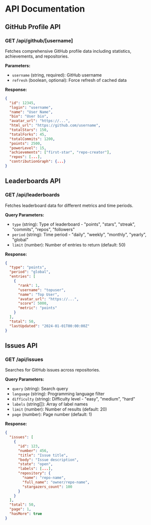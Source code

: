# API Documentation

## GitHub Profile API

### GET /api/github/[username]

Fetches comprehensive GitHub profile data including statistics, achievements, and repositories.

**Parameters:**
- `username` (string, required): GitHub username
- `refresh` (boolean, optional): Force refresh of cached data

**Response:**
```json
{
  "id": 12345,
  "login": "username",
  "name": "User Name",
  "bio": "User bio",
  "avatar_url": "https://...",
  "html_url": "https://github.com/username",
  "totalStars": 150,
  "totalForks": 45,
  "totalCommits": 1200,
  "points": 2500,
  "powerLevel": 15,
  "achievements": ["first-star", "repo-creator"],
  "repos": [...],
  "contributionGraph": {...}
}
```

## Leaderboards API

### GET /api/leaderboards

Fetches leaderboard data for different metrics and time periods.

**Query Parameters:**
- `type` (string): Type of leaderboard - "points", "stars", "streak", "commits", "repos", "followers"
- `period` (string): Time period - "daily", "weekly", "monthly", "yearly", "global"
- `limit` (number): Number of entries to return (default: 50)

**Response:**
```json
{
  "type": "points",
  "period": "global",
  "entries": [
    {
      "rank": 1,
      "username": "topuser",
      "name": "Top User",
      "avatar_url": "https://...",
      "score": 5000,
      "metric": "points"
    }
  ],
  "total": 50,
  "lastUpdated": "2024-01-01T00:00:00Z"
}
```

## Issues API

### GET /api/issues

Searches for GitHub issues across repositories.

**Query Parameters:**
- `query` (string): Search query
- `language` (string): Programming language filter
- `difficulty` (string): Difficulty level - "easy", "medium", "hard"
- `labels` (string[]): Array of label names
- `limit` (number): Number of results (default: 20)
- `page` (number): Page number (default: 1)

**Response:**
```json
{
  "issues": [
    {
      "id": 123,
      "number": 456,
      "title": "Issue title",
      "body": "Issue description",
      "state": "open",
      "labels": [...],
      "repository": {
        "name": "repo-name",
        "full_name": "owner/repo-name",
        "stargazers_count": 100
      }
    }
  ],
  "total": 50,
  "page": 1,
  "hasMore": true
}
```
